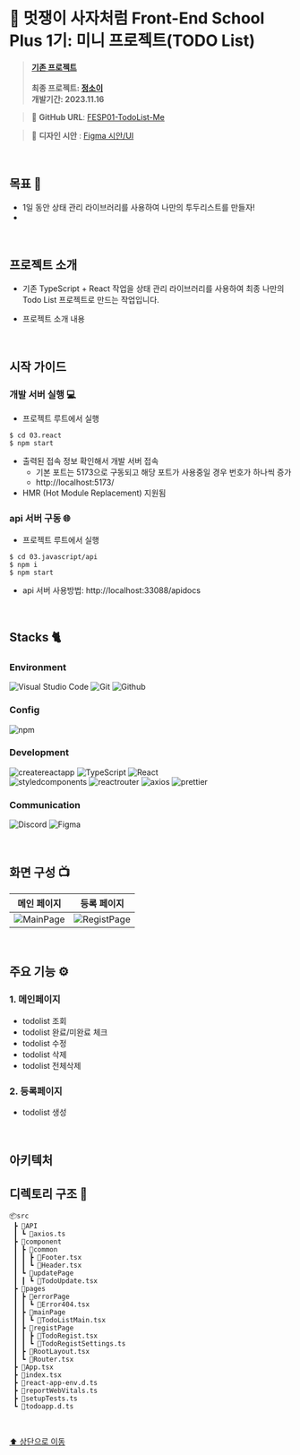 # 🦁 멋쟁이 사자처럼 Front-End School Plus 1기: 미니 프로젝트(TODO List)

> **[기존 프로젝트](https://github.com/FESP01-TodoApp-Project10/FESP01-TodoApp-Project10.git)** <br />  
> **최종 프로젝트: [정소이](https://github.com/uniS2)** <br/> **개발기간: 2023.11.16**

> 🐼 **GitHub URL**: [FESP01-TodoList-Me](주소) <br>

> 🎨 **디자인 시안** : [Figma 시안/UI](주소) <br>

<br>

## 목표 🎯

- 1일 동안 상태 관리 라이브러리를 사용하여 나만의 투두리스트를 만들자!
-

<br>

## 프로젝트 소개

- 기존 TypeScript + React 작업을 상태 관리 라이브러리를 사용하여 최종 나만의 Todo List 프로젝트로 만드는 작업입니다.

- 프로젝트 소개 내용

<br>

## 시작 가이드

### 개발 서버 실행 💻

- 프로젝트 루트에서 실행

```
$ cd 03.react
$ npm start
```

- 출력된 접속 정보 확인해서 개발 서버 접속
  - 기본 포트는 5173으로 구동되고 해당 포트가 사용중일 경우 번호가 하나씩 증가
  - http://localhost:5173/
- HMR (Hot Module Replacement) 지원됨

### api 서버 구동 🌐

- 프로젝트 루트에서 실행

```
$ cd 03.javascript/api
$ npm i
$ npm start
```

- api 서버 사용방법: http://localhost:33088/apidocs

<br>

## Stacks 🐈

### Environment

![Visual Studio Code](https://img.shields.io/badge/Visual%20Studio%20Code-007ACC?style=for-the-badge&logo=Visual%20Studio%20Code&logoColor=white)
![Git](https://img.shields.io/badge/Git-F05032?style=for-the-badge&logo=Git&logoColor=white)
![Github](https://img.shields.io/badge/GitHub-181717?style=for-the-badge&logo=GitHub&logoColor=white)

### Config

![npm](https://img.shields.io/badge/npm-CB3837?style=for-the-badge&logo=npm&logoColor=white)

### Development

![createreactapp](https://img.shields.io/badge/createreactapp-09D3AC?style=for-the-badge&logo=createreactapp&logoColor=white)
![TypeScript](https://img.shields.io/badge/TypeScript-3178C6?style=for-the-badge&logo=TypeScript&logoColor=white)
![React](https://img.shields.io/badge/React-61DAFB?style=for-the-badge&logo=react&logoColor=white) <br>
![styledcomponents](https://img.shields.io/badge/styledcomponents-DB7093?style=for-the-badge&logo=styledcomponents&logoColor=white)
![reactrouter](https://img.shields.io/badge/reactrouter-CA4245?style=for-the-badge&logo=reactrouter&logoColor=white)
![axios](https://img.shields.io/badge/axios-5A29E4?style=for-the-badge&logo=axios&logoColor=white)
![prettier](https://img.shields.io/badge/prettier-F7B93E?style=for-the-badge&logo=prettier&logoColor=white)

### Communication

![Discord](https://img.shields.io/badge/Discord-5865F2?style=for-the-badge&logo=Discord&logoColor=white)
![Figma](https://img.shields.io/badge/Figma-F24E1E?style=for-the-badge&logo=Figma&logoColor=white)

<br>

## 화면 구성 📺

|       메인 페이지       |           등록 페이지           |
| :---------------------: | :-----------------------------: |
| ![MainPage](./todo.png) | ![RegistPage](./todoRegist.png) |

<br>

## 주요 기능 ⚙️

### 1. 메인페이지

- todolist 조회
- todolist 완료/미완료 체크
- todolist 수정
- todolist 삭제
- todolist 전체삭제

### 2. 등록페이지

- todolist 생성

<br>

## 아키텍처

## 디렉토리 구조 📂

```
📦src
 ┣ 📂API
 ┃ ┗ 📜axios.ts
 ┣ 📂component
 ┃ ┣ 📂common
 ┃ ┃ ┣ 📜Footer.tsx
 ┃ ┃ ┗ 📜Header.tsx
 ┃ ┗ 📂updatePage
 ┃ ┃ ┗ 📜TodoUpdate.tsx
 ┣ 📂pages
 ┃ ┣ 📂errorPage
 ┃ ┃ ┗ 📜Error404.tsx
 ┃ ┣ 📂mainPage
 ┃ ┃ ┗ 📜TodoListMain.tsx
 ┃ ┣ 📂registPage
 ┃ ┃ ┣ 📜TodoRegist.tsx
 ┃ ┃ ┗ 📜TodoRegistSettings.ts
 ┃ ┣ 📜RootLayout.tsx
 ┃ ┗ 📜Router.tsx
 ┣ 📜App.tsx
 ┣ 📜index.tsx
 ┣ 📜react-app-env.d.ts
 ┣ 📜reportWebVitals.ts
 ┣ 📜setupTests.ts
 ┗ 📜todoapp.d.ts
```

<br>

[⬆️ 상단으로 이동](#10조-🦁-멋쟁이-사자처럼-front-end-school-plus-1기-미니-프로젝트todo-app)
